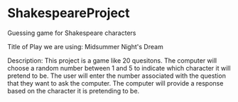 # ShakespeareProject
Guessing game for Shakespeare characters

Title of Play we are using:
Midsummer Night's Dream



Description:
This project is a game like 20 quesitons. The computer will choose a random number between 1 and 5 to indicate which character it will pretend to be. The user will enter the number associated with the question that they want to ask the computer. The computer will provide a response based on the character it is pretending to be. 
